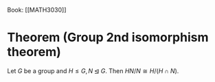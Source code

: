 Book: [[MATH3030]]
# Theorem (Group 2nd isomorphism theorem)
Let $G$ be a group and $H\leq G,N\unlhd G$.
Then $HN/N\cong H/(H\cap N)$.